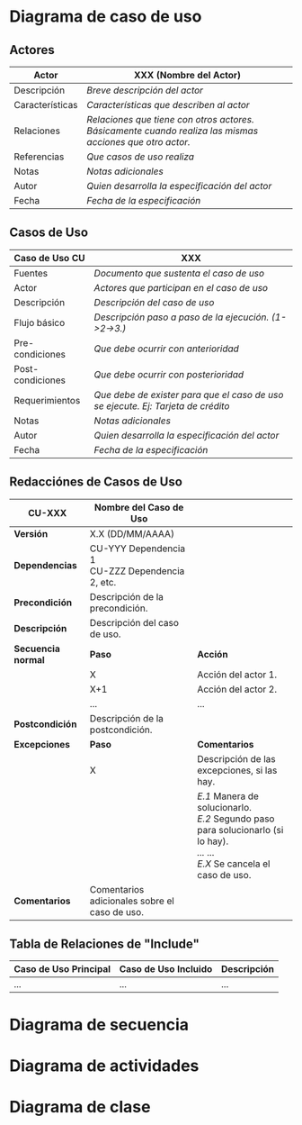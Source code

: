 # Diagrama de caso de uso
## Actores
|  Actor | XXX (Nombre del Actor) |
|---|---|
| Descripción  | _Breve descripción del actor_  |
| Características  | _Características que describen al actor_ |
| Relaciones | _Relaciones que tiene con otros actores. Básicamente cuando realiza las mismas acciones que otro actor._  |
| Referencias | _Que casos de uso realiza_ |   
| Notas |  _Notas adicionales_ |
| Autor  | _Quien desarrolla la especificación del actor_ |
| Fecha | _Fecha de la especificación_ |

## Casos de Uso
|  Caso de Uso	CU | XXX  |
|---|---|
| Fuentes  | _Documento que sustenta el caso de uso_  |
| Actor  |  _Actores que participan en el caso de uso_ |
| Descripción | _Descripción del caso de uso_  |
| Flujo básico | _Descripción paso a paso de la ejecución. (1->2->3.)_ |
| Pre-condiciones | _Que debe ocurrir con anterioridad_  |  
| Post-condiciones  | _Que debe ocurrir con posterioridad_  |  
| Requerimientos | _Que debe de exister para que el caso de uso se ejecute. Ej: Tarjeta de crédito_  |
| Notas |  _Notas adicionales_ |
| Autor  | _Quien desarrolla la especificación del actor_ |
| Fecha | _Fecha de la especificación_ |

## Redacciónes de Casos de Uso
| **CU-XXX**  | **Nombre del Caso de Uso**  | |
|---|---|---|
| **Versión** | X.X (DD/MM/AAAA)      | |
| **Dependencias** | CU-YYY Dependencia 1 <br> CU-ZZZ Dependencia 2, etc. | |
| **Precondición** | Descripción de la precondición. | |
| **Descripción** | Descripción del caso de uso. | |
| **Secuencia normal** | **Paso** | **Acción** |
| | X   | Acción del actor 1. |
| | X+1   | Acción del actor 2. |
| | ...   | ... |
| **Postcondición** | Descripción de la postcondición. | |
| **Excepciones** | **Paso** | **Comentarios** |
| | X   | Descripción de las excepciones, si las hay. |
| |     | *E.1* Manera de solucionarlo. <br> *E.2* Segundo paso para solucionarlo (si lo hay). <br> *...* ... <br> *E.X* Se cancela el caso de uso. |
| **Comentarios** | Comentarios adicionales sobre el caso de uso. | |

## Tabla de Relaciones de "Include"
| Caso de Uso Principal  | Caso de Uso Incluido  | Descripción  |
|-------------------------|------------------------|--------------|
| ...                     | ...                    | ...          |

# Diagrama de secuencia
# Diagrama de actividades
# Diagrama de clase

